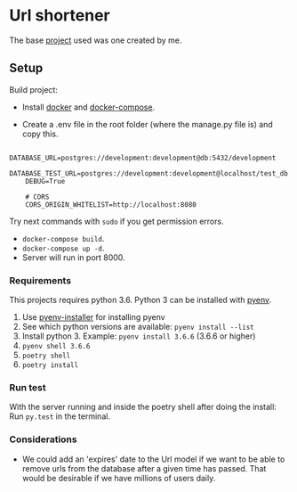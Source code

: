 # Url shortener
The base [project](https://github.com/DanTcheche/basic_django_project) used was one created by me.

## Setup

Build project:
- Install [docker](https://docs.docker.com/engine/install/) and [docker-compose](https://docs.docker.com/compose/install/).

- Create a .env file in the root folder (where the manage.py file is) and copy this.
```text
    DATABASE_URL=postgres://development:development@db:5432/development
    DATABASE_TEST_URL=postgres://development:development@localhost/test_db
    DEBUG=True
    
    # CORS
    CORS_ORIGIN_WHITELIST=http://localhost:8080
```

Try next commands with `sudo` if you get permission errors.
- `docker-compose build`.
- `docker-compose up -d`.
- Server will run in port 8000.

### Requirements

This projects requires python 3.6.
Python 3 can be installed with [pyenv](https://github.com/pyenv/pyenv).

1. Use [pyenv-installer](https://github.com/pyenv/pyenv-installer) for installing pyenv
2. See which python versions are available: `pyenv install --list`
3. Install python 3. Example: `pyenv install 3.6.6` (3.6.6 or higher)
4. `pyenv shell 3.6.6`
5. `poetry shell`
6. `poetry install`


### Run test

With the server running and inside the poetry shell after doing the install:
Run  ```py.test``` in the terminal.

### Considerations

- We could add an 'expires' date to the Url model if we want to be able to remove urls from the database after a given time has passed.
That would be desirable if we have millions of users daily.
